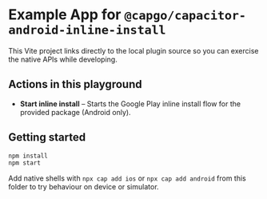 # Example App for `@capgo/capacitor-android-inline-install`

This Vite project links directly to the local plugin source so you can exercise the native APIs while developing.

## Actions in this playground

- **Start inline install** – Starts the Google Play inline install flow for the provided package (Android only).

## Getting started

```bash
npm install
npm start
```

Add native shells with `npx cap add ios` or `npx cap add android` from this folder to try behaviour on device or simulator.
